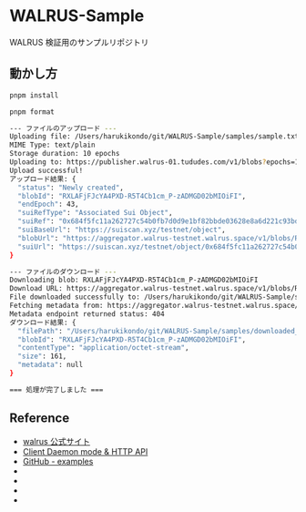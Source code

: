 # WALRUS-Sample

WALRUS 検証用のサンプルリポジトリ

## 動かし方

```bash
pnpm install
```

```bash
pnpm format
```

```bash
--- ファイルのアップロード ---
Uploading file: /Users/harukikondo/git/WALRUS-Sample/samples/sample.txt
MIME Type: text/plain
Storage duration: 10 epochs
Uploading to: https://publisher.walrus-01.tududes.com/v1/blobs?epochs=10
Upload successful!
アップロード結果: {
  "status": "Newly created",
  "blobId": "RXLAFjFJcYA4PXD-R5T4Cb1cm_P-zADMGD02bMIOiFI",
  "endEpoch": 43,
  "suiRefType": "Associated Sui Object",
  "suiRef": "0x684f5fc11a262727c54b0fb7d0d9e1bf82bbde03628e8a6d221c93bdffe1d9e2",
  "suiBaseUrl": "https://suiscan.xyz/testnet/object",
  "blobUrl": "https://aggregator.walrus-testnet.walrus.space/v1/blobs/RXLAFjFJcYA4PXD-R5T4Cb1cm_P-zADMGD02bMIOiFI",
  "suiUrl": "https://suiscan.xyz/testnet/object/0x684f5fc11a262727c54b0fb7d0d9e1bf82bbde03628e8a6d221c93bdffe1d9e2"
}

--- ファイルのダウンロード ---
Downloading blob: RXLAFjFJcYA4PXD-R5T4Cb1cm_P-zADMGD02bMIOiFI
Download URL: https://aggregator.walrus-testnet.walrus.space/v1/blobs/RXLAFjFJcYA4PXD-R5T4Cb1cm_P-zADMGD02bMIOiFI
File downloaded successfully to: /Users/harukikondo/git/WALRUS-Sample/samples/downloaded_sample.txt
Fetching metadata from: https://aggregator.walrus-testnet.walrus.space/v1/blobs/RXLAFjFJcYA4PXD-R5T4Cb1cm_P-zADMGD02bMIOiFI/info
Metadata endpoint returned status: 404
ダウンロード結果: {
  "filePath": "/Users/harukikondo/git/WALRUS-Sample/samples/downloaded_sample.txt",
  "blobId": "RXLAFjFJcYA4PXD-R5T4Cb1cm_P-zADMGD02bMIOiFI",
  "contentType": "application/octet-stream",
  "size": 161,
  "metadata": null
}

=== 処理が完了しました ===
```

## Reference

- [walrus 公式サイト](https://www.walrus.xyz/)
- [Client Daemon mode & HTTP API](https://docs.wal.app/usage/web-api.html)
- [GitHub - examples](https://github.com/MystenLabs/walrus/tree/main/docs/examples)
- []()
- []()
- []()
- []()
